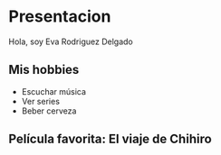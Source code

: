 # Presentacion
Hola, soy Eva Rodriguez Delgado
## Mis hobbies
- Escuchar música
- Ver series
- Beber cerveza
## Película favorita: El viaje de Chihiro

